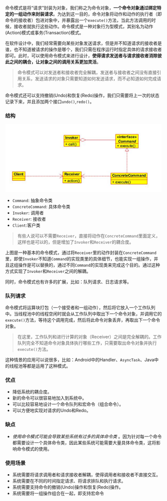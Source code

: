 
命令模式是将“请求”封装为对象，我们称之为命令对象，**一个命令对象通过绑定特定的一组动作来封装请求**。为达到这一目的，命令对象将动作和动作的执行者（即命令的接收者）包进对象中，并暴露出一个`execute()`方法，当此方法调用的时候，接收者就执行这些动作。命令模式是一种对象行为型模式，其别名为动作(Action)模式或事务(Transaction)模式。

<!--more-->

在软件设计中，我们经常需要向某些对象发送请求，但是并不知道请求的接收者是谁，也不知道被请求的操作是哪个，我们只需在程序运行时指定具体的请求接收者即可。此时，可以使用命令模式来进行设计，**使得请求发送者与请求接收者消除彼此之间的耦合，让对象之间的调用关系更加灵活**。

> 命令模式可以对发送者和接收者完全解耦，发送者与接收者之间没有直接引用关系，发送请求的对象只需要知道如何发送请求，而不必知道如何完成请求。

命令模式还可以支持撤销(Undo)和恢复(Redo)操作，我们只需要将上一次的状态记录下来，并且添加两个接口`undo()`,`redo()`。

### 结构

![](pattern-command.jpg)

  - `Command`: 抽象命令类
  - `ConcreteCommand`: 具体命令类
  - `Invoker`: 调用者
  - `Receiver`: 接收者
  - `Client`:客户类

>有些人说可以不需要`Receiver`，直接将动作在`ConcreteCommand`里面定义，这样也是可以的，但是增加了`Invoker`和`Receiver`的耦合度。

上图是一种基本的命令模式，通过将`Receiver`里的动作封装在`ConcreteCommand`里，即使`Invoker`不知道`Command`的实现类里的具体细节，也能实现一组操作，并且这组操作是可以替换的，通过不同`Command`的实现类来完成这个目的。通过这种方式实现了`Invoker`和`Receiver`之间的解耦。

同时，命令模式也有许多的扩展，比如：队列请求、日志请求等。

### 队列请求

命令模式将运算块打包（一个接受者和一组动作），然后将它放入一个工作队列中。当线程池中的线程空闲时就会从工作队列中取出下一个命令对象，并调用它的`execute()`方法，等待这个调用完成，然后将此命令对象丢弃，再取出下一个命令对象。

>在这里，工作队列和进行计算的对象（Receiver）之间是完全解耦的。工作队列完全不知道命令对象具体执行哪些工作，只需要取出命令对象并执行`execute()`方法。

这种情景的应用可以说很多，比如：Android中的Handler、`AsyncTask`、Java中的线程池等都是运用了这种模式。

### 优点

  - 降低系统的耦合度。
  - 新的命令可以很容易地加入到系统中。
  - 可以比较容易地设计一个命令队列和宏命令（组合命令）。
  - 可以方便地实现对请求的Undo和Redo。

### 缺点

  - *使用命令模式可能会导致某些系统有过多的具体命令类* 。因为针对每一个命令都需要设计一个具体命令类，因此某些系统可能需要大量具体命令类，这将影响命令模式的使用。

### 使用场景

  - 系统需要将请求调用者和请求接收者解耦，使得调用者和接收者不直接交互。
  - 系统需要在不同的时间指定请求、将请求排队和执行请求。
  - 系统需要支持命令的撤销(Undo)操作和恢复(Redo)操作。
  - 系统需要将一组操作组合在一起，即支持宏命令
